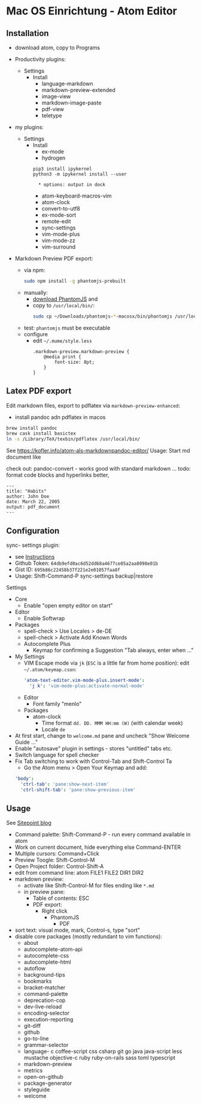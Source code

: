# Mac OS Einrichtung - Atom Editor

## Installation

* download atom, copy to Programs
* Productivity plugins:
    * Settings
        * Install
    		* language-markdown
        	* markdown-preview-extended
            * image-view
            * markdown-image-paste
            * pdf-view
            * teletype
* my plugins:
    * Settings
        * Install
            * ex-mode
            * hydrogen
            ```
            pip3 install ipykernel
            python3 -m ipykernel install --user    
            ```
                * options: output in dock
            * atom-keyboard-macros-vim
            * atom-clock
            * convert-to-utf8
            * ex-mode-sort
            * remote-edit
            * sync-settings
            * vim-mode-plus
            * vim-mode-zz
            * vim-surround

* Markdown Preview PDF export:
    * via npm:
        ```bash
        sudo npm install -g phantomjs-prebuilt
        ```
    * manually:
        * [download PhantomJS](http://phantomjs.org/download.html) and
        * copy to `/usr/local/bin/`:
            ```bash
            sudo cp ~/Downloads/phantomjs-*-macosx/bin/phantomjs /usr/local/bin
            ```
    * test: `phantomjs` must be executable
    * configure
        * edit `~/.mume/style.less`
            ```
            .markdown-preview.markdown-preview {
                @media print {
                    font-size: 8pt;
                }
            }
            ```

## Latex PDF export
Edit markdown files, export to pdflatex via `markdown-preview-enhanced`:
* install pandoc adn pdflatex in macos
```bash
brew install pandoc
brew cask install basictex
ln -s /Library/TeX/texbin/pdflatex /usr/local/bin/
```

See https://kofler.info/atom-als-markdownpandoc-editor/
Usage: Start md document like


check out: pandoc-convert - works good with standard markdown ... todo: format
code blocks and hyperlinks better,

```
---
title: "Habits"
author: John Doe
date: March 22, 2005
output: pdf_document
---
```

## Configuration
sync- settings plugin:
* see [Instructions](https://atom.io/packages/sync-settings)
* Github Token: `64db9efd0ac6d52dd68a4677ce05a2aa8098e01b`
* Gist ID: `695b86c22458b37f221e2e01057faa8f`
* Usage: Shift-Command-P sync-settings backup|restore

Settings
* Core
    * Enable "open empty editor on start"
* Editor
    * Enable Softwrap
* Packages
  * spell-check > Use Locales > de-DE
   * spell-check > Activate Add Known Words
    * Autocomplete Plus
        * Keymap for confirming a Suggestion "Tab always, enter when ..."
* My Settings
    * VIM Escape mode via `jk` (`ESC` is a little far from home position): edit `~/.atom/keymap.cson`:
        ```yaml
        'atom-text-editor.vim-mode-plus.insert-mode':
          'j k': 'vim-mode-plus:activate-normal-mode'
        ```
    * Editor
        * Font family "menlo"
    * Packages
        * atom-clock
            * Time format `dd. DD. MMM HH:mm (W)` (with calendar week)
            * Locale `de`
* At first start, change to `welcome.md` pane and uncheck "Show Welcome Guide ..."
* Enable "autosave" plugin in settings - stores "untitled" tabs etc.
* Switch language for spell checker
* Fix Tab switching to work with Control-Tab and Shift-Control Ta
    * Go the Atom menu > Open Your Keymap and add:
    ```yaml
    'body':
      'ctrl-tab': 'pane:show-next-item'
      'ctrl-shift-tab': 'pane:show-previous-item'
    ```

## Usage
See [Sitepoint blog]( https://www.sitepoint.com/12-favorite-atom-tips-and-shortcuts-to-improve-your-workflow/)

* Command palette: Shift-Command-P - run every command available in atom
* Work on current document, hide everything else Command-ENTER
* Multiple cursors: Command+Click
* Preview Toogle: Shift-Control-M
* Open Project folder: Control-Shift-A
* edit from command line: atom FILE1 FILE2 DIR1 DIR2
* markdown preview:
    * activate like Shift-Control-M for files ending like `*.md`
    * in preview pane:
		* Table of contents: ESC
        * PDF export:
    		* Right click
    			* PhantomJS
    				* PDF
* sort text: visual mode, mark, Control-s, type "sort"
* disable core packages (mostly redundant to vim functions):
    * about
    * autocomplete-atom-api
    * autocomplete-css
    * autocomplete-html
    * autoflow
    * background-tips
    * bookmarks
    * bracket-matcher
    * command-palette
    * deprecation-cop
    * dev-live-reload
    * encoding-selector
    * execution-reporting
    * git-diff
    * github
    * go-to-line
    * grammar-selector
    * language- c coffee-script css csharp git go java java-script less mustache objective-c ruby ruby-on-rails sass toml typescript
    * markdown-preview
    * metrics
    * open-on-github
    * package-generator
    * styleguide
    * welcome
